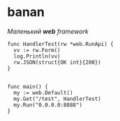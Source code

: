 # banan


*Маленький **web**  framework* 

```
func HandlerTest(rw *web.RunApi) {
  vv := rw.Form()
  log.Println(vv)
  rw.JSON(struct{OK int}{200})
}
  

func main() {
  my := web.Default()
  my.Get("/test", HandlerTest)
  my.Run("0.0.0.0:8888")
}

```  
